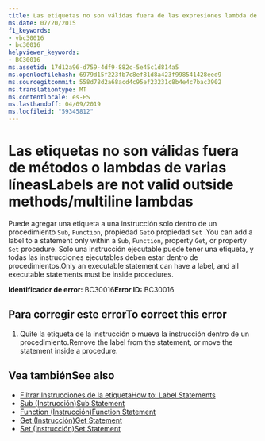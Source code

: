 ```yaml
---
title: Las etiquetas no son válidas fuera de las expresiones lambda de varias líneas de métodos
ms.date: 07/20/2015
f1_keywords:
- vbc30016
- bc30016
helpviewer_keywords:
- BC30016
ms.assetid: 17d12a96-d759-4df9-882c-5e45c1d814a5
ms.openlocfilehash: 6979d15f223fb7c8ef81d8a423f998541428eed9
ms.sourcegitcommit: 558d78d2a68acd4c95ef23231c8b4e4c7bac3902
ms.translationtype: MT
ms.contentlocale: es-ES
ms.lasthandoff: 04/09/2019
ms.locfileid: "59345812"
---
```

# <a name="labels-are-not-valid-outside-methodsmultiline-lambdas"></a><span data-ttu-id="8adf5-102">Las etiquetas no son válidas fuera de métodos o lambdas de varias líneas</span><span class="sxs-lookup"><span data-stu-id="8adf5-102">Labels are not valid outside methods/multiline lambdas</span></span>
<span data-ttu-id="8adf5-103">Puede agregar una etiqueta a una instrucción solo dentro de un procedimiento `Sub`, `Function`, propiedad `Get`o propiedad `Set` .</span><span class="sxs-lookup"><span data-stu-id="8adf5-103">You can add a label to a statement only within a `Sub`, `Function`, property `Get`, or property `Set` procedure.</span></span> <span data-ttu-id="8adf5-104">Solo una instrucción ejecutable puede tener una etiqueta, y todas las instrucciones ejecutables deben estar dentro de procedimientos.</span><span class="sxs-lookup"><span data-stu-id="8adf5-104">Only an executable statement can have a label, and all executable statements must be inside procedures.</span></span>  
  
 <span data-ttu-id="8adf5-105">**Identificador de error:** BC30016</span><span class="sxs-lookup"><span data-stu-id="8adf5-105">**Error ID:** BC30016</span></span>  
  
## <a name="to-correct-this-error"></a><span data-ttu-id="8adf5-106">Para corregir este error</span><span class="sxs-lookup"><span data-stu-id="8adf5-106">To correct this error</span></span>  
  
1. <span data-ttu-id="8adf5-107">Quite la etiqueta de la instrucción o mueva la instrucción dentro de un procedimiento.</span><span class="sxs-lookup"><span data-stu-id="8adf5-107">Remove the label from the statement, or move the statement inside a procedure.</span></span>  
  
## <a name="see-also"></a><span data-ttu-id="8adf5-108">Vea también</span><span class="sxs-lookup"><span data-stu-id="8adf5-108">See also</span></span>

- [<span data-ttu-id="8adf5-109">Filtrar Instrucciones de la etiqueta</span><span class="sxs-lookup"><span data-stu-id="8adf5-109">How to: Label Statements</span></span>](../../visual-basic/programming-guide/program-structure/how-to-label-statements.md)
- [<span data-ttu-id="8adf5-110">Sub (Instrucción)</span><span class="sxs-lookup"><span data-stu-id="8adf5-110">Sub Statement</span></span>](../../visual-basic/language-reference/statements/sub-statement.md)
- [<span data-ttu-id="8adf5-111">Function (Instrucción)</span><span class="sxs-lookup"><span data-stu-id="8adf5-111">Function Statement</span></span>](../../visual-basic/language-reference/statements/function-statement.md)
- [<span data-ttu-id="8adf5-112">Get (Instrucción)</span><span class="sxs-lookup"><span data-stu-id="8adf5-112">Get Statement</span></span>](../../visual-basic/language-reference/statements/get-statement.md)
- [<span data-ttu-id="8adf5-113">Set (Instrucción)</span><span class="sxs-lookup"><span data-stu-id="8adf5-113">Set Statement</span></span>](../../visual-basic/language-reference/statements/set-statement.md)

